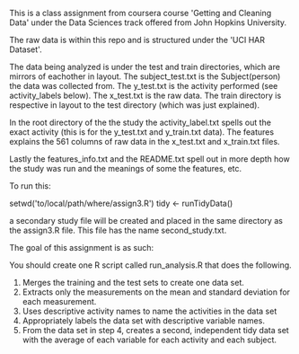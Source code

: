 This is a class assignment from coursera course 'Getting and Cleaning Data' under the Data Sciences track offered from John Hopkins University.

The raw data is within this repo and is structured under the 'UCI HAR Dataset'.

The data being analyzed is under the test and train directories, which are mirrors of eachother in layout. The subject_test.txt is the Subject(person) the data was collected from. The y_test.txt is the activity performed (see activity_labels below). The x_test.txt is the raw data. The train directory is respective in layout to the test directory (which was just explained).

In the root directory of the the study the activity_label.txt spells out the exact activity (this is for the y_test.txt and y_train.txt data). The features explains the 561 columns of raw data in the x_test.txt and x_train.txt files. 

Lastly the features_info.txt and the README.txt spell out in more depth how the study was run and the meanings of some the features, etc.

To run this:

setwd('to/local/path/where/assign3.R')
tidy <- runTidyData()

a secondary study file will be created and placed in the same directory as the assign3.R file. This file has the name second_study.txt.

The goal of this assignment is as such: 

You should create one R script called run_analysis.R that does the following. 
 1. Merges the training and the test sets to create one data set.
 2. Extracts only the measurements on the mean and standard deviation for each measurement. 
 3. Uses descriptive activity names to name the activities in the data set
 4. Appropriately labels the data set with descriptive variable names. 
 5. From the data set in step 4, creates a second, independent tidy data set with the average of each variable for each activity and each subject.
